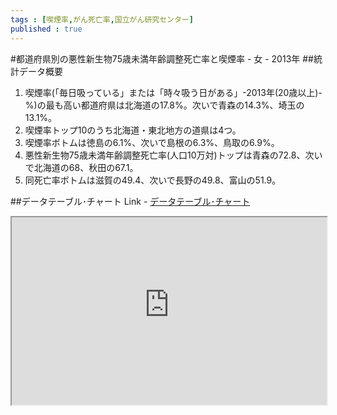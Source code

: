 ```yaml
--- 
tags : [喫煙率,がん死亡率,国立がん研究センター] 
published : true
---
```

#都道府県別の悪性新生物75歳未満年齢調整死亡率と喫煙率 - 女 - 2013年
##統計データ概要
1. 喫煙率(「毎日吸っている」または「時々吸う日がある」-2013年(20歳以上)-%)の最も高い都道府県は北海道の17.8%。次いで青森の14.3%、埼玉の13.1%。
1. 喫煙率トップ10のうち北海道・東北地方の道県は4つ。
1. 喫煙率ボトムは徳島の6.1%、次いで島根の6.3%、鳥取の6.9%。
1. 悪性新生物75歳未満年齢調整死亡率(人口10万対)トップは青森の72.8、次いで北海道の68、秋田の67.1。
1. 同死亡率ボトムは滋賀の49.4、次いで長野の49.8、富山の51.9。

##データテーブル･チャート
Link - [データテーブル･チャート](http://knowledgevault.saecanet.com/charts/am-consulting.co.jp-2016-09-13-00-28-54.html)

<iframe src="http://knowledgevault.saecanet.com/charts/am-consulting.co.jp-2016-09-13-00-28-54.html" width="100%" height="300px"></iframe>